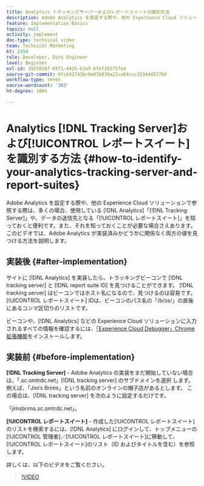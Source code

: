 ```yaml
---
title: Analytics トラッキングサーバーおよびレポートスイートの識別方法
description: Adobe Analytics を設定する際や、他の Experience Cloud ソリューションで参照する際は、多くの場合、使用している Analytics 「トラッキングサーバー」や、データの送信先となる「レポートスイート」を知っておくと便利です。また、それを知っておくことが必要な場合さえあります。 このビデオでは、Adobe Analytics が実装済みかどうかに関係なく両方の値を見つける方法を説明します。
feature: Implementation Basics
topics: null
activity: implement
doc-type: technical video
team: Technical Marketing
kt: 2358
role: Developer, Data Engineer
level: Beginner
exl-id: 3925026f-69f1-4425-b3a9-6fef26375fed
source-git-commit: 8fc641743bc9e07b838a22ca64ccc15344d52764
workflow-type: tm+mt
source-wordcount: '303'
ht-degree: 100%

---
```


# Analytics [!DNL Tracking Server]および[!UICONTROL レポートスイート] を識別する方法 {#how-to-identify-your-analytics-tracking-server-and-report-suites}

Adobe Analytics を設定する際や、他の Experience Cloud ソリューションで参照する際は、多くの場合、使用している [!DNL Analytics]「[!DNL Tracking Server]」や、データの送信先となる「[!UICONTROL レポートスイート]」を知っておくと便利です。また、それを知っておくことが必要な場合さえあります。 このビデオでは、Adobe Analytics が実装済みかどうかに関係なく両方の値を見つける方法を説明します。

## 実装後 {#after-implementation}

サイトに [!DNL Analytics] を実装したら、トラッキングビーコンで [!DNL tracking server] と [!DNL report suite ID] を見つけることができます。 [!DNL tracking server] はビーコンではホスト名になるので、見つけるのは容易です。 [!UICONTROL レポートスイート] IDは、ビーコンのパス名の「/b/ss/」の直後にあるコンマ区切りのリストです。

ビーコンや、[!DNL Analytics] などの Experience Cloud ソリューションに入力されるすべての情報を確認するには、[「Experience Cloud Debugger」Chrome 拡張機能](https://chrome.google.com/webstore/detail/adobe-experience-cloud-de/ocdmogmohccmeicdhlhhgepeaijenapj?hl=ja)をインストールします。

## 実装前 {#before-implementation}

**[!DNL Tracking Server]** - Adobe Analytics の実装をまだ開始していない場合は、「.sc.omtrdc.net」[!DNL tracking server] のサブドメインを選択 します。例えば、「Jim’s Brims」という名前のオンラインの帽子店があるとします。 この場合は、[!DNL tracking server] を次のように設定するだけです。

「jimsbrims.sc.omtrdc.net」。

**[!UICONTROL レポートスイート]** - 作成した[!UICONTROL レポートスイート]のリストを検索するには、[!DNL Analytics] にログインして、トップメニューの[!UICONTROL 管理者]／[!UICONTROL レポートスイート]に移動して、[!UICONTROL レポートスイート]のリスト（ID およびタイトルを含む）を参照します。

詳しくは、以下のビデオをご覧ください。

>[!VIDEO](https://video.tv.adobe.com/v/26061/?quality=12&learn=on)
